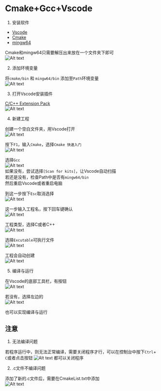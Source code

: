 # Cmake+Gcc+Vscode

1. 安装软件

- [Vscode](https://code.visualstudio.com/)
- [Cmake](https://cmake.org/)
- [mingw64](https://www.mingw-w64.org/)

Cmake和mingw64只需要解压出来放在一个文件夹下即可  
![Alt text](/pic/pic22.png)

2. 添加环境变量

将`cmake/bin` 和 `mingw64/bin` 添加至`Path`环境变量  
![Alt text](/pic/pic23.png)

3. 打开Vscode安装插件

[C/C++ Extension Pack](https://marketplace.visualstudio.com/items?itemName=ms-vscode.cpptools-extension-pack)  
![Alt text](/pic/pic24.png)

4. 新建工程

创建一个空白文件夹，用Vscode打开  
![Alt text](/pic/pic25.png)

按下`F1`，输入`Cmake`，选择`Cmake 快速入门`  
![Alt text](/pic/pic26.png)

选择`Gcc`  
![Alt text](/pic/pic27.png)  
如果没有，尝试选择`[Scan for kits]`，让Vscode自动扫描  
若还是没有，检查Path中是否有`mingw64/bin`  
然后重启Vscode或者重启电脑

到这一步按下`Esc`取消选择  
![Alt text](/pic/pic28.png)  

这一步输入工程名，按下回车键确认  
![Alt text](/pic/pic29.png)  

工程类型，选择C或者C++  
![Alt text](/pic/pic30.png)  

选择`Excutable`可执行文件  
![Alt text](/pic/pic31.png)  

工程会自动创建  
![Alt text](/pic/pic32.png)  

5. 编译与运行

在Vscode的底部工具栏，有按钮  
![Alt text](/pic/pic33.png)  

若没有，选择左边的  
![Alt text](/pic/pic34.png)  

也可以实现编译与运行

## 注意

1. 无法编译问题

若程序运行中，则无法正常编译，需要关闭程序才行，可以在控制台中按下`Ctrl`+ `C`或者点击按钮
![Alt text](/pic/pic35.png) 
都可以关闭程序

2. .c文件不编译问题

添加了新的.c文件后，需要在CmakeList.txt中添加  
![Alt text](/pic/pic36.png) 